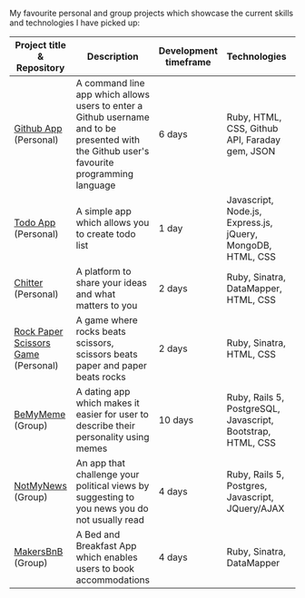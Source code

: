 My favourite personal and group projects which showcase the current skills and technologies I have picked up:

Project title & Repository | Description  									| Development timeframe | Technologies | Testing|Live URL
-------------- | -----------------------------------------------| ----------------------|------------- |--------|--------
[Github App](https://github.com/BasileKoko/unboxed) (Personal) | A command line app which allows users to enter a Github username and to be presented with the Github user's favourite programming language | 6 days | Ruby, HTML, CSS, Github API, Faraday gem, JSON | Rspec, Coveralls | N/A
[Todo App](https://github.com/BasileKoko/Node.js/tree/master/to-do-app) (Personal) | A simple app which allows you to create todo list | 1 day | Javascript, Node.js, Express.js, jQuery, MongoDB, HTML, CSS | Mocha(Chai), Zombie | N/A
[Chitter](https://github.com/BasileKoko/chitter-challenge) (Personal)  | A platform to share your ideas and what matters to you | 2 days | Ruby, Sinatra, DataMapper, HTML, CSS | Rspec, Capybara | [Chitter](https://chitter2017.herokuapp.com/)
[Rock Paper Scissors Game](https://github.com/BasileKoko/rps-challenge) (Personal)| A game where rocks beats scissors, scissors beats paper and paper beats rocks | 2 days | Ruby, Sinatra, HTML, CSS | Rspec, Capybara | [Rock Paper Scissors](https://rockpaperscissorgame.herokuapp.com/)
[BeMyMeme](https://github.com/Justinio14/BeMyMeme) (Group) | A dating app which makes it easier for user to describe their personality using memes | 10 days | Ruby, Rails 5, PostgreSQL, Javascript, Bootstrap, HTML, CSS | Rspec, Capybara | [BeMyMeme](https://notmynews2.herokuapp.com/)
[NotMyNews](https://github.com/J-Marriott/NotMyNews) (Group) | An app that challenge your political views by suggesting to you news you do not usually read | 4 days | Ruby, Rails 5, Postgres, Javascript, JQuery/AJAX | Rspec, Capybara | [NotMyNews](https://notmynews2.herokuapp.com/)  
[MakersBnB](https://github.com/samjones1001/makersbnb) (Group)| A Bed and Breakfast App which enables users to book accommodations | 4 days | Ruby, Sinatra, DataMapper | Rspec, Capybara | [MakersBnB](https://makersbestbnb.herokuapp.com/)
